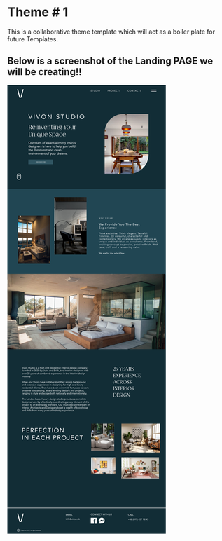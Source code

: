 # Theme # 1

This is a collaborative theme template which will act as a boiler plate for future Templates.

## Below is a screenshot of the Landing PAGE we will be creating!!
![](HOME_PAGE.png)

